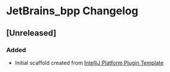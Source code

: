 <!-- Keep a Changelog guide -> https://keepachangelog.com -->

# JetBrains_bpp Changelog

## [Unreleased]
### Added
- Initial scaffold created from [IntelliJ Platform Plugin Template](https://github.com/JetBrains/intellij-platform-plugin-template)
